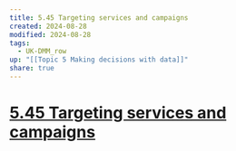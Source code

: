 ```yaml
---
title: 5.45 Targeting services and campaigns
created: 2024-08-28
modified: 2024-08-28
tags:
  - UK-DMM_row
up: "[[Topic 5 Making decisions with data]]"
share: true
---
```

# [5.45 Targeting services and campaigns](5.45%20Targeting%20services%20and%20campaigns.md)
